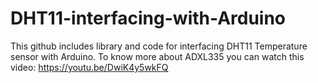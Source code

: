 # DHT11-interfacing-with-Arduino
This github includes library and code for interfacing DHT11 Temperature sensor with Arduino.
To know more about ADXL335 you can watch this video: https://youtu.be/DwiK4y5wkFQ
